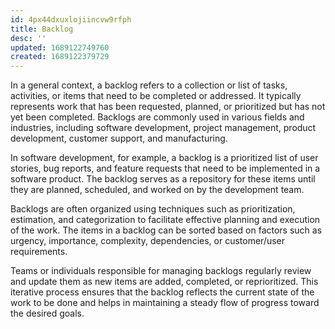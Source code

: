 ```yaml
---
id: 4px44dxuxlojiincvw9rfph
title: Backlog
desc: ''
updated: 1689122749760
created: 1689122379729
---
```


In a general context, a backlog refers to a collection or list of tasks, activities, or items that need to be completed or addressed. It typically represents work that has been requested, planned, or prioritized but has not yet been completed. Backlogs are commonly used in various fields and industries, including software development, project management, product development, customer support, and manufacturing.

In software development, for example, a backlog is a prioritized list of user stories, bug reports, and feature requests that need to be implemented in a software product. The backlog serves as a repository for these items until they are planned, scheduled, and worked on by the development team.

Backlogs are often organized using techniques such as prioritization, estimation, and categorization to facilitate effective planning and execution of the work. The items in a backlog can be sorted based on factors such as urgency, importance, complexity, dependencies, or customer/user requirements.

Teams or individuals responsible for managing backlogs regularly review and update them as new items are added, completed, or reprioritized. This iterative process ensures that the backlog reflects the current state of the work to be done and helps in maintaining a steady flow of progress toward the desired goals.